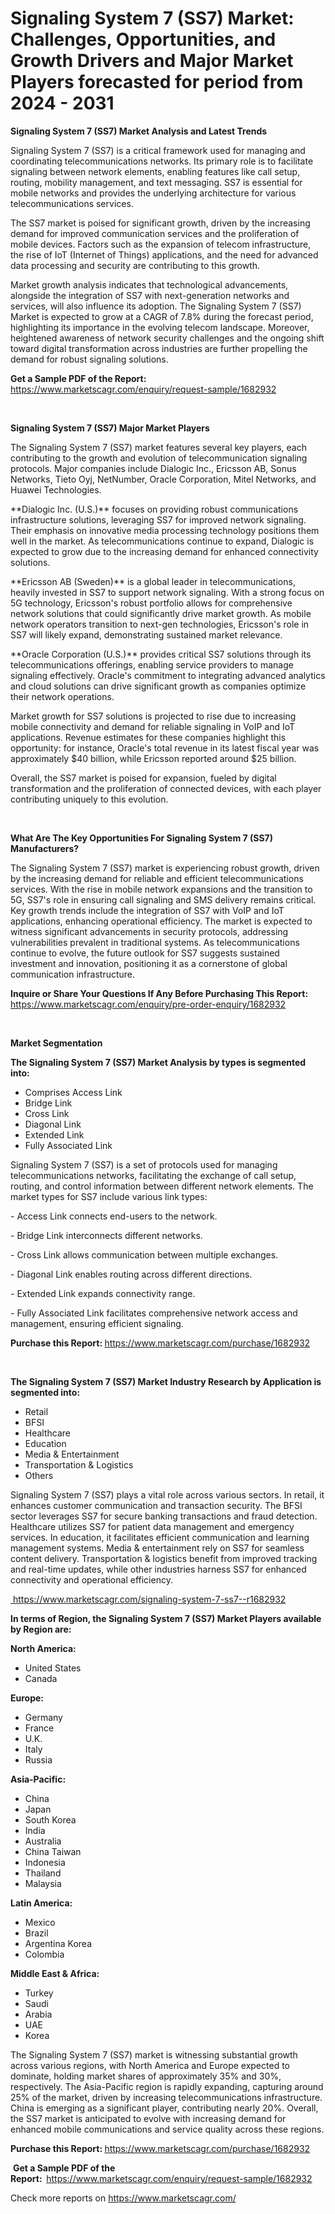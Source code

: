 <p><h1>Signaling System 7 (SS7) Market: Challenges, Opportunities, and Growth Drivers and Major Market Players forecasted for period from 2024 - 2031</h1></p><p><strong>Signaling System 7 (SS7) Market Analysis and Latest Trends</strong></p>
<p><p>Signaling System 7 (SS7) is a critical framework used for managing and coordinating telecommunications networks. Its primary role is to facilitate signaling between network elements, enabling features like call setup, routing, mobility management, and text messaging. SS7 is essential for mobile networks and provides the underlying architecture for various telecommunications services.</p><p>The SS7 market is poised for significant growth, driven by the increasing demand for improved communication services and the proliferation of mobile devices. Factors such as the expansion of telecom infrastructure, the rise of IoT (Internet of Things) applications, and the need for advanced data processing and security are contributing to this growth. </p><p>Market growth analysis indicates that technological advancements, alongside the integration of SS7 with next-generation networks and services, will also influence its adoption. The Signaling System 7 (SS7) Market is expected to grow at a CAGR of 7.8% during the forecast period, highlighting its importance in the evolving telecom landscape. Moreover, heightened awareness of network security challenges and the ongoing shift toward digital transformation across industries are further propelling the demand for robust signaling solutions.</p></p>
<p><strong>Get a Sample PDF of the Report:&nbsp;</strong> <a href="https://www.marketscagr.com/enquiry/request-sample/1682932?utm_campaign=1869&utm_medium=2&utm_source=Github&utm_content=ia&utm_term=30122024&utm_id=signaling-system-7-ss7">https://www.marketscagr.com/enquiry/request-sample/1682932</a></p>
<p>&nbsp;</p>
<p><strong>Signaling System 7 (SS7) Major Market Players</strong></p>
<p><p>The Signaling System 7 (SS7) market features several key players, each contributing to the growth and evolution of telecommunication signaling protocols. Major companies include Dialogic Inc., Ericsson AB, Sonus Networks, Tieto Oyj, NetNumber, Oracle Corporation, Mitel Networks, and Huawei Technologies.</p><p>**Dialogic Inc. (U.S.)** focuses on providing robust communications infrastructure solutions, leveraging SS7 for improved network signaling. Their emphasis on innovative media processing technology positions them well in the market. As telecommunications continue to expand, Dialogic is expected to grow due to the increasing demand for enhanced connectivity solutions.</p><p>**Ericsson AB (Sweden)** is a global leader in telecommunications, heavily invested in SS7 to support network signaling. With a strong focus on 5G technology, Ericsson's robust portfolio allows for comprehensive network solutions that could significantly drive market growth. As mobile network operators transition to next-gen technologies, Ericsson's role in SS7 will likely expand, demonstrating sustained market relevance.</p><p>**Oracle Corporation (U.S.)** provides critical SS7 solutions through its telecommunications offerings, enabling service providers to manage signaling effectively. Oracle's commitment to integrating advanced analytics and cloud solutions can drive significant growth as companies optimize their network operations.</p><p>Market growth for SS7 solutions is projected to rise due to increasing mobile connectivity and demand for reliable signaling in VoIP and IoT applications. Revenue estimates for these companies highlight this opportunity: for instance, Oracle's total revenue in its latest fiscal year was approximately $40 billion, while Ericsson reported around $25 billion.</p><p>Overall, the SS7 market is poised for expansion, fueled by digital transformation and the proliferation of connected devices, with each player contributing uniquely to this evolution.</p></p>
<p>&nbsp;</p>
<p><strong>What Are The Key Opportunities For Signaling System 7 (SS7) Manufacturers?</strong></p>
<p><p>The Signaling System 7 (SS7) market is experiencing robust growth, driven by the increasing demand for reliable and efficient telecommunications services. With the rise in mobile network expansions and the transition to 5G, SS7's role in ensuring call signaling and SMS delivery remains critical. Key growth trends include the integration of SS7 with VoIP and IoT applications, enhancing operational efficiency. The market is expected to witness significant advancements in security protocols, addressing vulnerabilities prevalent in traditional systems. As telecommunications continue to evolve, the future outlook for SS7 suggests sustained investment and innovation, positioning it as a cornerstone of global communication infrastructure.</p></p>
<p><strong>Inquire or Share Your Questions If Any Before Purchasing This Report:</strong> <a href="https://www.marketscagr.com/enquiry/pre-order-enquiry/1682932?utm_campaign=1869&utm_medium=2&utm_source=Github&utm_content=ia&utm_term=30122024&utm_id=signaling-system-7-ss7">https://www.marketscagr.com/enquiry/pre-order-enquiry/1682932</a></p>
<p>&nbsp;</p>
<p><strong>Market Segmentation</strong></p>
<p><strong>The Signaling System 7 (SS7) Market Analysis by types is segmented into:</strong></p>
<p><ul><li>Comprises Access Link</li><li>Bridge Link</li><li>Cross Link</li><li>Diagonal Link</li><li>Extended Link</li><li>Fully Associated Link</li></ul></p>
<p><p>Signaling System 7 (SS7) is a set of protocols used for managing telecommunications networks, facilitating the exchange of call setup, routing, and control information between different network elements. The market types for SS7 include various link types: </p><p>- Access Link connects end-users to the network.</p><p>- Bridge Link interconnects different networks.</p><p>- Cross Link allows communication between multiple exchanges.</p><p>- Diagonal Link enables routing across different directions.</p><p>- Extended Link expands connectivity range.</p><p>- Fully Associated Link facilitates comprehensive network access and management, ensuring efficient signaling.</p></p>
<p><strong>Purchase this Report:&nbsp;</strong><a href="https://www.marketscagr.com/purchase/1682932?utm_campaign=1869&utm_medium=2&utm_source=Github&utm_content=ia&utm_term=30122024&utm_id=signaling-system-7-ss7">https://www.marketscagr.com/purchase/1682932</a></p>
<p>&nbsp;</p>
<p><strong>The Signaling System 7 (SS7) Market Industry Research by Application is segmented into:</strong></p>
<p><ul><li>Retail</li><li>BFSI</li><li>Healthcare</li><li>Education</li><li>Media & Entertainment</li><li>Transportation & Logistics</li><li>Others</li></ul></p>
<p><p>Signaling System 7 (SS7) plays a vital role across various sectors. In retail, it enhances customer communication and transaction security. The BFSI sector leverages SS7 for secure banking transactions and fraud detection. Healthcare utilizes SS7 for patient data management and emergency services. In education, it facilitates efficient communication and learning management systems. Media & entertainment rely on SS7 for seamless content delivery. Transportation & logistics benefit from improved tracking and real-time updates, while other industries harness SS7 for enhanced connectivity and operational efficiency.</p></p>
<p><a href="https://www.marketscagr.com/signaling-system-7-ss7--r1682932?utm_campaign=1869&utm_medium=2&utm_source=Github&utm_content=ia&utm_term=30122024&utm_id=signaling-system-7-ss7">&nbsp;https://www.marketscagr.com/signaling-system-7-ss7--r1682932</a></p>
<p><strong>In terms of Region, the Signaling System 7 (SS7) Market Players available by Region are:</strong></p>
<p>
    <p> <strong> North America: </strong>
        <ul>
            <li>United States</li>
            <li>Canada</li>
        </ul>
        </p> 
    <p> <strong> Europe: </strong>
        <ul>
            <li>Germany</li>
            <li>France</li>
            <li>U.K.</li>
            <li>Italy</li>
            <li>Russia</li>
        </ul>
        </p> 
    <p> <strong> Asia-Pacific: </strong>
        <ul>
            <li>China</li>
            <li>Japan</li>
            <li>South Korea</li>
            <li>India</li>
            <li>Australia</li>
            <li>China Taiwan</li>
            <li>Indonesia</li>
            <li>Thailand</li>
            <li>Malaysia</li>
        </ul>
        </p> 
    <p> <strong> Latin America: </strong>
        <ul>
            <li>Mexico</li>
            <li>Brazil</li>
            <li>Argentina Korea</li>
            <li>Colombia</li>
        </ul>
        </p> 
    <p> <strong> Middle East & Africa: </strong>
        <ul>
            <li>Turkey</li>
            <li>Saudi</li>
            <li>Arabia</li>
            <li>UAE</li>
            <li>Korea</li>
        </ul>
    </p>
    </p>
<p><p>The Signaling System 7 (SS7) market is witnessing substantial growth across various regions, with North America and Europe expected to dominate, holding market shares of approximately 35% and 30%, respectively. The Asia-Pacific region is rapidly expanding, capturing around 25% of the market, driven by increasing telecommunications infrastructure. China is emerging as a significant player, contributing nearly 20%. Overall, the SS7 market is anticipated to evolve with increasing demand for enhanced mobile communications and service quality across these regions.</p></p>
<p><strong>Purchase this Report: </strong><a href="https://www.marketscagr.com/purchase/1682932?utm_campaign=1869&utm_medium=2&utm_source=Github&utm_content=ia&utm_term=30122024&utm_id=signaling-system-7-ss7">https://www.marketscagr.com/purchase/1682932</a></p>
<p>&nbsp;<strong>Get a Sample PDF of the Report:&nbsp;&nbsp;</strong><a href="https://www.marketscagr.com/enquiry/request-sample/1682932?utm_campaign=1869&utm_medium=2&utm_source=Github&utm_content=ia&utm_term=30122024&utm_id=signaling-system-7-ss7">https://www.marketscagr.com/enquiry/request-sample/1682932</a></p>
<p><strong></strong></p>
<p>Check more reports on <a href="https://www.marketscagr.com/?utm_campaign=1869&utm_medium=2&utm_source=Github&utm_content=ia&utm_term=30122024&utm_id=signaling-system-7-ss7">https://www.marketscagr.com/</a></p>